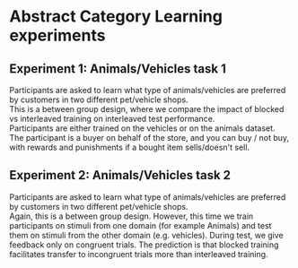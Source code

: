 # Abstract Category Learning experiments
## Experiment 1: Animals/Vehicles task 1

Participants are asked to learn what type of animals/vehicles are preferred by customers in two different pet/vehicle shops.  
This is a between group design, where we compare the impact of blocked vs interleaved training on interleaved test performance.  
Participants are either trained on the vehicles or on the animals dataset.  
The participant is a buyer on behalf of the store, and you can buy / not buy, with rewards and punishments if a bought item sells/doesn't sell.

## Experiment 2: Animals/Vehicles task 2

Participants are asked to learn what type of animals/vehicles are preferred by customers in two different pet/vehicle shops.  
Again, this is a between group design. However, this time we train participants on stimuli from one domain (for example Animals) and test them on stimuli from the other domain (e.g. vehicles). During test, we give feedback only on congruent trials.  The prediction is that blocked training facilitates transfer to incongruent trials more than interleaved training.
